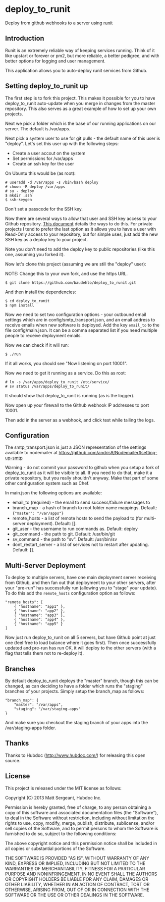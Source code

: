 deploy_to_runit
===============

Deploy from github webhooks to a server using [runit](http://smarden.org/runit/)

Introduction
------------

Runit is an extremely reliable way of keeping services running. Think of it
like upstart or forever or pm2, but more reliable, a better pedigree, and
with better options for logging and user management.

This application allows you to auto-deploy runit services from Github.

Setting deploy_to_runit up
--------------------------

The first step is to fork this project. This makes it possible for you to
have deploy_to_runit auto-update when you merge in changes from the master
repository. This also serves as a great example of how to set up your own
projects.

Next we pick a folder which is the base of our running applications on our
server. The default is /var/apps.

Next pick a system user to use for git pulls - the default name of this user
is "deploy". Let's set this user up with the following steps:

* Create a user accout on the system
* Set permissions for /var/apps
* Create an ssh key for the user

On Ubuntu this would be (as root):

    # useradd -d /var/apps -s /bin/bash deploy
    # chown -R deploy /var/apps
    # su - deploy
    $ mkdir .ssh
    $ ssh-keygen

Don't set a passcode for the SSH key.

Now there are several ways to allow that user and SSH key access to your
Github repository. [This document](https://help.github.com/articles/managing-deploy-keys)
details the ways to do this. For private projects I tend to prefer the last
option as it allows you to have a user with Read-Only access to your repository,
but for simple uses, just add the new SSH key as a deploy key to your project.

Note you don't need to add the deploy key to public repositories (like this
one, assuming you forked it).

Now let's clone this project (assuming we are still the "deploy" user):

NOTE: Change this to your own fork, and use the https URL.

    $ git clone https://github.com/baudehlo/deploy_to_runit.git

And then install the dependencies:

    $ cd deploy_to_runit
    $ npm install

Now we need to set two configuration options - your outbound email settings
which are in config/smtp_transport.json, and an email address to receive emails
when new software is deployed. Add the key `email_to` to the file config/main.json.
It can be a comma separated list if you need multiple people to receive deployment
emails.

Now we can check if it will run:

    $ ./run

If it all works, you should see "Now listening on port 10001".

Now we need to get it running as a service. Do this as root:

    # ln -s /var/apps/deploy_to_runit /etc/service/
    # sv status /var/apps/deploy_to_runit/

It should show that deploy_to_runit is running (as is the logger).

Now open up your firewall to the Github webhook IP addresses to port 10001.

Then add in the server as a webhook, and click test while tailing the logs.

Configuration
-------------

The smtp_transport.json is just a JSON representation of the settings available
to nodemailer at https://github.com/andris9/Nodemailer#setting-up-smtp

Warning - do not commit your password to github when you setup a fork of
deploy_to_runit as it will be visible to all. If you need to do that, make it
a private repository, but you really shouldn't anyway. Make that part of some
other configuration system such as Chef.

In main.json the following options are available:

* email_to (required) - the email to send success/failure messages to
* branch_map - a hash of branch to root folder name mappings. Default: `{"master": "/var/apps"}`
* remote_hosts - a list of remote hosts to send the payload to (for multi-server deployment). Default: [].
* git_user - the username to run commands as. Default: deploy
* git_command - the path to git. Default: /usr/bin/git
* sv_command - the path to "sv". Default: /usr/bin/sv
* dont_restart_server - a list of services not to restart after updating. Default: [].

Multi-Server Deployment
-----------------------

To deploy to multiple servers, have one main deployment server receiving from Github,
and then fan out that deployment to your other servers, after your "pre-run" has
successfully run (allowing you to "stage" your update). To do this add the
`remote_hosts` configuration option as follows:

    "remote_hosts": [
        { "hostname": "app1" },
        { "hostname": "app2" },
        { "hostname": "app3" },
        { "hostname": "app4" },
        { "hostname": "app5" }
    ]

Now just run deploy_to_runit on all 5 servers, but have Github point at just
one (feel free to load balance where it goes first). Then once successfully
updated and pre-run has run OK, it will deploy to the other servers (with a
flag that tells them not to re-deploy it).

Branches
--------

By default deploy_to_runit deploys the "master" branch, though this can be
changed, as can deciding to have a folder which runs the "staging" branches
of your projects. Simply setup the branch_map as follows:

    "branch_map": {
        "master": "/var/apps",
        "staging": "/var/staging-apps"
    }

And make sure you checkout the staging branch of your apps into the
/var/staging-apps folder.

Thanks
------

Thanks to Hubdoc (http://www.hubdoc.com/) for releasing this open source.

License
-------

This project is released under the MIT license as follows:

Copyright (C) 2013 Matt Sergeant, Hubdoc Inc.

Permission is hereby granted, free of charge, to any person obtaining a copy
of this software and associated documentation files (the "Software"), to deal
in the Software without restriction, including without limitation the rights
to use, copy, modify, merge, publish, distribute, sublicense, and/or sell
copies of the Software, and to permit persons to whom the Software is
furnished to do so, subject to the following conditions:

The above copyright notice and this permission notice shall be included in all
copies or substantial portions of the Software.

THE SOFTWARE IS PROVIDED "AS IS", WITHOUT WARRANTY OF ANY KIND, EXPRESS OR
IMPLIED, INCLUDING BUT NOT LIMITED TO THE WARRANTIES OF MERCHANTABILITY,
FITNESS FOR A PARTICULAR PURPOSE AND NONINFRINGEMENT. IN NO EVENT SHALL THE
AUTHORS OR COPYRIGHT HOLDERS BE LIABLE FOR ANY CLAIM, DAMAGES OR OTHER
LIABILITY, WHETHER IN AN ACTION OF CONTRACT, TORT OR OTHERWISE, ARISING FROM,
OUT OF OR IN CONNECTION WITH THE SOFTWARE OR THE USE OR OTHER DEALINGS IN THE
SOFTWARE.
